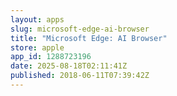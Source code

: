 ```yaml
---
layout: apps
slug: microsoft-edge-ai-browser
title: "Microsoft Edge: AI Browser"
store: apple
app_id: 1288723196
date: 2025-08-18T02:11:41Z
published: 2018-06-11T07:39:42Z
---
```

